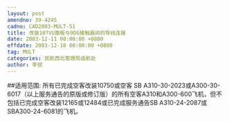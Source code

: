 ```yaml
---
layout: post
amendno: 39-4245
cadno: CAD2003-MULT-51
title: 改装107VU面板与9DG接触器间的导线连接
date: 2003-12-11 00:00:00 +0800
effdate: 2003-12-18 00:00:00 +0800
tag: MULT
categories: 民航西北管理局适航处
author: 李锐
---
```


##适用范围:
所有已完成空客改装10750或空客 SB A310-30-2023或A300-30-6017（以上服务通告的原版或修订版）的所有空客A310和A300-600飞机，但不包括已完成空客改装12165或12484或已完成服务通告SB A310-24-2087或SBA300-24-6081的飞机。

